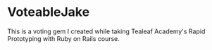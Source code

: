 # VoteableJake

This is a voting gem I created while taking Tealeaf Academy's Rapid Prototyping with Ruby on Rails course. 